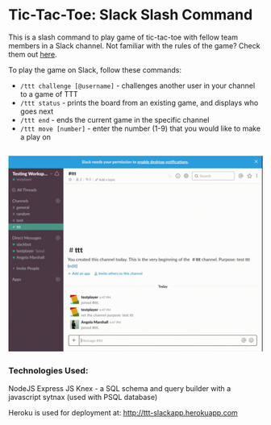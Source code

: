 # Tic-Tac-Toe: Slack Slash Command

This is a slash command to play game of tic-tac-toe with fellow team members in a Slack channel. Not familiar with the rules of the game? Check them out [here](https://en.wikipedia.org/wiki/Tic-tac-toe).

To play the game on Slack, follow these commands:
 - `/ttt challenge [@username]`  - challenges another user in your channel to a game of TTT
 - `/ttt status` - prints the board from an existing game, and displays who goes next
 - `/ttt end` - ends the current game in the specific channel
 - `/ttt move [number]` - enter the number (1-9) that you would like to make a play on

![](ttt.gif)
---
### Technologies Used:

NodeJS
Express JS
Knex - a SQL schema and query builder with a javascript sytnax (used with PSQL database)

Heroku is used for deployment at: http://ttt-slackapp.herokuapp.com
